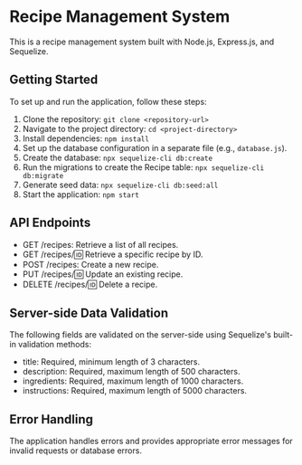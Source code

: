 # Recipe Management System

This is a recipe management system built with Node.js, Express.js, and Sequelize.

## Getting Started

To set up and run the application, follow these steps:

1. Clone the repository: `git clone <repository-url>`
2. Navigate to the project directory: `cd <project-directory>`
3. Install dependencies: `npm install`
4. Set up the database configuration in a separate file (e.g., `database.js`).
5. Create the database: `npx sequelize-cli db:create`
6. Run the migrations to create the Recipe table: `npx sequelize-cli db:migrate`
7. Generate seed data: `npx sequelize-cli db:seed:all`
8. Start the application: `npm start`

## API Endpoints

- GET /recipes: Retrieve a list of all recipes.
- GET /recipes/:id: Retrieve a specific recipe by ID.
- POST /recipes: Create a new recipe.
- PUT /recipes/:id: Update an existing recipe.
- DELETE /recipes/:id: Delete a recipe.

## Server-side Data Validation

The following fields are validated on the server-side using Sequelize's built-in validation methods:

- title: Required, minimum length of 3 characters.
- description: Required, maximum length of 500 characters.
- ingredients: Required, maximum length of 1000 characters.
- instructions: Required, maximum length of 5000 characters.

## Error Handling

The application handles errors and provides appropriate error messages for invalid requests or database errors.

